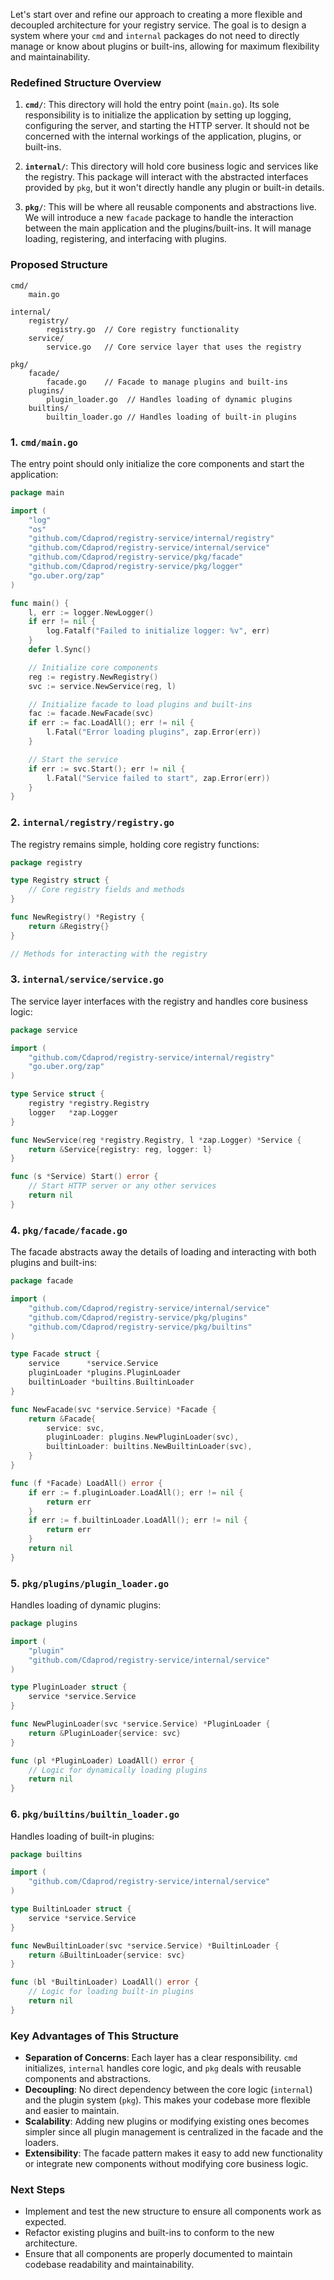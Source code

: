 Let's start over and refine our approach to creating a more flexible and decoupled architecture for your registry service. The goal is to design a system where your `cmd` and `internal` packages do not need to directly manage or know about plugins or built-ins, allowing for maximum flexibility and maintainability.

### Redefined Structure Overview

1. **`cmd/`**: This directory will hold the entry point (`main.go`). Its sole responsibility is to initialize the application by setting up logging, configuring the server, and starting the HTTP server. It should not be concerned with the internal workings of the application, plugins, or built-ins.

2. **`internal/`**: This directory will hold core business logic and services like the registry. This package will interact with the abstracted interfaces provided by `pkg`, but it won't directly handle any plugin or built-in details.

3. **`pkg/`**: This will be where all reusable components and abstractions live. We will introduce a new `facade` package to handle the interaction between the main application and the plugins/built-ins. It will manage loading, registering, and interfacing with plugins.

### Proposed Structure

```plaintext
cmd/
    main.go

internal/
    registry/
        registry.go  // Core registry functionality
    service/
        service.go   // Core service layer that uses the registry

pkg/
    facade/
        facade.go    // Facade to manage plugins and built-ins
    plugins/
        plugin_loader.go  // Handles loading of dynamic plugins
    builtins/
        builtin_loader.go // Handles loading of built-in plugins
```

### 1. **`cmd/main.go`**

The entry point should only initialize the core components and start the application:

```go
package main

import (
    "log"
    "os"
    "github.com/Cdaprod/registry-service/internal/registry"
    "github.com/Cdaprod/registry-service/internal/service"
    "github.com/Cdaprod/registry-service/pkg/facade"
    "github.com/Cdaprod/registry-service/pkg/logger"
    "go.uber.org/zap"
)

func main() {
    l, err := logger.NewLogger()
    if err != nil {
        log.Fatalf("Failed to initialize logger: %v", err)
    }
    defer l.Sync()

    // Initialize core components
    reg := registry.NewRegistry()
    svc := service.NewService(reg, l)

    // Initialize facade to load plugins and built-ins
    fac := facade.NewFacade(svc)
    if err := fac.LoadAll(); err != nil {
        l.Fatal("Error loading plugins", zap.Error(err))
    }

    // Start the service
    if err := svc.Start(); err != nil {
        l.Fatal("Service failed to start", zap.Error(err))
    }
}
```

### 2. **`internal/registry/registry.go`**

The registry remains simple, holding core registry functions:

```go
package registry

type Registry struct {
    // Core registry fields and methods
}

func NewRegistry() *Registry {
    return &Registry{}
}

// Methods for interacting with the registry
```

### 3. **`internal/service/service.go`**

The service layer interfaces with the registry and handles core business logic:

```go
package service

import (
    "github.com/Cdaprod/registry-service/internal/registry"
    "go.uber.org/zap"
)

type Service struct {
    registry *registry.Registry
    logger   *zap.Logger
}

func NewService(reg *registry.Registry, l *zap.Logger) *Service {
    return &Service{registry: reg, logger: l}
}

func (s *Service) Start() error {
    // Start HTTP server or any other services
    return nil
}
```

### 4. **`pkg/facade/facade.go`**

The facade abstracts away the details of loading and interacting with both plugins and built-ins:

```go
package facade

import (
    "github.com/Cdaprod/registry-service/internal/service"
    "github.com/Cdaprod/registry-service/pkg/plugins"
    "github.com/Cdaprod/registry-service/pkg/builtins"
)

type Facade struct {
    service      *service.Service
    pluginLoader *plugins.PluginLoader
    builtinLoader *builtins.BuiltinLoader
}

func NewFacade(svc *service.Service) *Facade {
    return &Facade{
        service: svc,
        pluginLoader: plugins.NewPluginLoader(svc),
        builtinLoader: builtins.NewBuiltinLoader(svc),
    }
}

func (f *Facade) LoadAll() error {
    if err := f.pluginLoader.LoadAll(); err != nil {
        return err
    }
    if err := f.builtinLoader.LoadAll(); err != nil {
        return err
    }
    return nil
}
```

### 5. **`pkg/plugins/plugin_loader.go`**

Handles loading of dynamic plugins:

```go
package plugins

import (
    "plugin"
    "github.com/Cdaprod/registry-service/internal/service"
)

type PluginLoader struct {
    service *service.Service
}

func NewPluginLoader(svc *service.Service) *PluginLoader {
    return &PluginLoader{service: svc}
}

func (pl *PluginLoader) LoadAll() error {
    // Logic for dynamically loading plugins
    return nil
}
```

### 6. **`pkg/builtins/builtin_loader.go`**

Handles loading of built-in plugins:

```go
package builtins

import (
    "github.com/Cdaprod/registry-service/internal/service"
)

type BuiltinLoader struct {
    service *service.Service
}

func NewBuiltinLoader(svc *service.Service) *BuiltinLoader {
    return &BuiltinLoader{service: svc}
}

func (bl *BuiltinLoader) LoadAll() error {
    // Logic for loading built-in plugins
    return nil
}
```

### Key Advantages of This Structure

- **Separation of Concerns**: Each layer has a clear responsibility. `cmd` initializes, `internal` handles core logic, and `pkg` deals with reusable components and abstractions.
- **Decoupling**: No direct dependency between the core logic (`internal`) and the plugin system (`pkg`). This makes your codebase more flexible and easier to maintain.
- **Scalability**: Adding new plugins or modifying existing ones becomes simpler since all plugin management is centralized in the facade and the loaders.
- **Extensibility**: The facade pattern makes it easy to add new functionality or integrate new components without modifying core business logic.

### Next Steps

- Implement and test the new structure to ensure all components work as expected.
- Refactor existing plugins and built-ins to conform to the new architecture.
- Ensure that all components are properly documented to maintain codebase readability and maintainability.